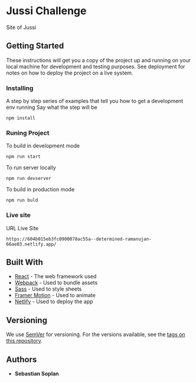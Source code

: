 # Jussi Challenge
Site of Jussi
## Getting Started
These instructions will get you a copy of the project up and running on your local machine for development and testing purposes. See deployment for notes on how to deploy the project on a live system.
### Installing
A step by step series of examples that tell you how to get a development env running
Say what the step will be
```
npm install
```
### Runing Project
To build in development mode
```
npm run start
```
To run server locally
```
npm run devserver
```
To build in production mode
```
npm run buld
```

### Live site
URL Live Site
```
https://604b015eb3fc0900078ac55a--determined-ramanujan-66ae03.netlify.app/
```
## Built With
* [React](https://pt-br.reactjs.org/) - The web framework used
* [Webpack](https://webpack.js.org/) - Used to bundle assets
* [Sass](https://rometools.github.io/rome/) - Used to style sheets
* [Framer Motion](https://www.framer.com/api/motion/) - Used to animate
* [Netlify](https://www.netlify.com/) - Used to deploy the app 

## Versioning
We use [SemVer](http://semver.org/) for versioning. For the versions available, see the [tags on this repository](https://github.com/your/project/tags). 
## Authors
* **Sebastian Soplan**
